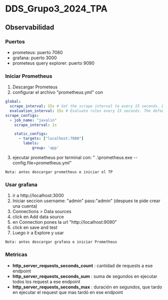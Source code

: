 # DDS_Grupo3_2024_TPA

## Observabilidad 

### Puertos
- prometeus: puerto 7080
- grafana: puerto 3000
- prometeus query explorer: puerto 9090 

### Iniciar Prometheus
1. Descargar Prometeus
2. configurar el archivo "prometheus.yml" con
```yml
global:
  scrape_interval: 15s # Set the scrape interval to every 15 seconds. Default is every 1 minute.
  evaluation_interval: 15s # Evaluate rules every 15 seconds. The default is every 1 minute.
scrape_configs:
  - job_name: "javalin"
    scrape_interval: 1s

    static_configs:
      - targets: ["localhost:7080"]
        labels:
            group: 'app'
`````
3. ejecutar prometheus por terminal con: " .\prometheus.exe --config.file=prometheus.yml"

``Nota: antes descargar prometheus e iniciar el TP``

### Usar grafana
1. ir a http://localhost:3000
2. Iniciar seccion username: "admin"  pass:"admin" (despues te pide crear una cuenta)
2. Connections > Data sources
3. click en Add data source
4. en Connection pones la url "http://localhost:9090"
5. click en save and test
6. Luego ir a Explore y usar


``Nota: antes descargar grafana e iniciar Prometheus``
### Metricas
- <b>http_server_requests_seconds_count</b> : cantidad de requests a ese endpoint
- <b>http_server_requests_seconds_sum</b> : suma de segundos en ejecutar todos los request a ese endpoint
- <b>http_server_requests_seconds_max</b> : duración en segundos, que tardo en ejecutar el request que mas tardó en ese endpoint